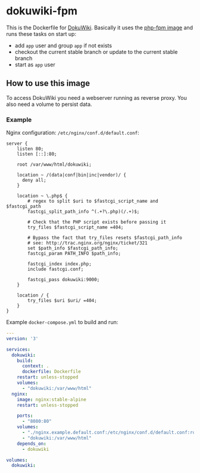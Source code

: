 # dokuwiki-fpm

This is the Dockerfile for [DokuWiki](https://www.dokuwiki.org). Basically it
uses the [php-fpm image](https://hub.docker.com/_/php) and runs these tasks on
start up:
- add `app` user and group `app` if not exists
- checkout the current stable branch or update to the current stable branch
- start as `app` user

## How to use this image

To access DokuWiki you need a webserver running as reverse proxy. You also need
a volume to persist data.

### Example

Nginx configuration: `/etc/nginx/conf.d/default.conf`:

```text
server {
    listen 80;
    listen [::]:80;

    root /var/www/html/dokuwiki;

    location ~ /(data|conf|bin|inc|vendor)/ {
      deny all;
    }

    location ~ \.php$ {
        # regex to split $uri to $fastcgi_script_name and $fastcgi_path
        fastcgi_split_path_info ^(.+?\.php)(/.+)$;

        # Check that the PHP script exists before passing it
        try_files $fastcgi_script_name =404;

        # Bypass the fact that try_files resets $fastcgi_path_info
        # see: http://trac.nginx.org/nginx/ticket/321
        set $path_info $fastcgi_path_info;
        fastcgi_param PATH_INFO $path_info;

        fastcgi_index index.php;
        include fastcgi.conf;

        fastcgi_pass dokuwiki:9000;
    }

    location / {
        try_files $uri $uri/ =404;
    }
}
```

Example `docker-compose.yml` to build and run:
```yaml
---
version: '3'

services:
  dokuwiki:
    build:
      context: .
      dockerfile: Dockerfile
    restart: unless-stopped
    volumes:
      - "dokuwiki:/var/www/html"
  nginx:
    image: nginx:stable-alpine
    restart: unless-stopped

    ports:
      - "8080:80"
    volumes:
      - "./nginx.example.default.conf:/etc/nginx/conf.d/default.conf:ro"
      - "dokuwiki:/var/www/html"
    depends_on:
      - dokuwiki

volumes:
  dokuwiki:
```
